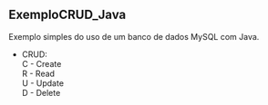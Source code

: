 ## ExemploCRUD_Java
Exemplo simples do uso de um banco de dados MySQL com Java.

* CRUD: <br />
C - Create <br />
R - Read <br />
U - Update <br />
D - Delete <br />
